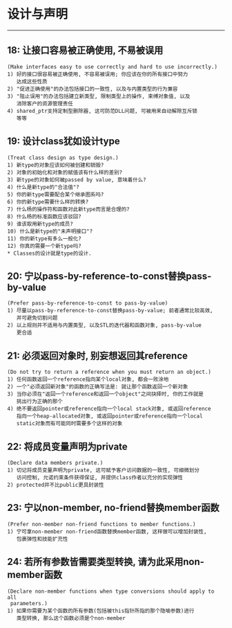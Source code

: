 # **设计与声明** #
***


## **18: 让接口容易被正确使用, 不易被误用** ##
    (Make interfaces easy to use correctly and hard to use incorrectly.)
    1) 好的接口很容易被正确使用, 不容易被误用; 你应该在你的所有接口中努力
       达成这些性质
    2) "促进正确使用"的办法包括接口的一致性, 以及与内置类型的行为兼容
    3) "阻止误用"的办法包括建立新类型, 限制类型上的操作, 束缚对象值, 以及 
       消除客户的资源管理责任
    4) shared_ptr支持定制型删除器, 这可防范DLL问题, 可被用来自动解除互斥锁
       等等



## **19: 设计class犹如设计type** ##
    (Treat class design as type design.)
    1) 新type的对象应该如何被创建和销毁?
    2) 对象的初始化和对象的赋值该有什么样的差别?
    3) 新type的对象如何被passed by value, 意味着什么?
    4) 什么是新type的"合法值"?
    5) 你的新type需要配合某个继承图系吗?
    6) 你的新type需要什么样的转换?
    7) 什么杨的操作符和函数对此新type而言是合理的?
    8) 什么杨的标准函数应该驳回?
    9) 谁该取用新type的成员? 
    10) 什么是新type的"未声明接口"?
    11) 你的新type有多么一般化?
    12) 你真的需要一个新type吗? 
    * Classes的设计就是type的设计.



## **20: 宁以pass-by-reference-to-const替换pass-by-value** ##
    (Prefer pass-by-reference-to-const to pass-by-value)
    1) 尽量以pass-by-reference-to-const替换pass-by-value; 前者通常比较高效,
       并可避免切割问题
    2) 以上规则并不适用与内置类型, 以及STL的迭代器和函数对象, pass-by-value
       更合适



## **21: 必须返回对象时, 别妄想返回其reference** ##
    (Do not try to return a reference when you must return an object.)
    1) 任何函数返回一个reference指向某个local对象, 都会一败涂地
    2) 一个"必须返回新对象"的函数的正确写法是: 就让那个函数返回一个新对象
    3) 当你必须在"返回一个reference和返回一个object"之间抉择时, 你的工作就是
       挑出行为正确的那个
    4) 绝不要返回pointer或reference指向一个local stack对象, 或返回reference
       指向一个heap-allocated对象, 或返回pointer或reference指向一个local 
       static对象而有可能同时需要多个这样的对象



## **22: 将成员变量声明为private** ##
    (Declare data members private.)
    1) 切记将成员变量声明为private, 这可赋予客户访问数据的一致性, 可细微划分
       访问控制, 允诺约束条件获得保证, 并提供class作者以充分的实现弹性
    2) protected并不比public更具封装性



## **23: 宁以non-member, no-friend替换member函数** ##
    (Prefer non-member non-friend functions to member functions.)
    1) 宁可拿non-member non-friend函数替换member函数, 这样做可以增加封装性,
       包裹弹性和技能扩充性



## **24: 若所有参数皆需要类型转换, 请为此采用non-member函数** ##
    (Declare non-member functions when type conversions should apply to all 
     parameters.)
    1) 如果你需要为某个函数的所有参数(包括被this指针所指的那个隐喻参数)进行
       类型转换, 那么这个函数必须是个non-member

